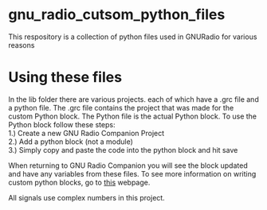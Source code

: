 # gnu_radio_cutsom_python_files
This respository is a collection of python files used in GNURadio for various reasons

# Using these files  
In the lib folder there are various projects. each of which have a .grc file and a python file. The .grc file contains the project that was made for the custom Python block. The Python file is the actual Python block. To use the Python block follow these steps:  
1.) Create a new GNU Radio Companion Project  
2.) Add a python block (not a module)  
3.) Simply copy and paste the code into the python block and hit save  

When returning to GNU Radio Companion you will see the block updated and have any variables from these files. To see more information on writing custom python blocks, go to [this](https://wiki.gnuradio.org/index.php/Guided_Tutorial_GNU_Radio_in_Python#3.2.3._Modifying_the_Python_Block_File) webpage.  

All signals use complex numbers in this project.